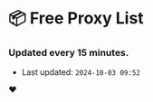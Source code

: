 # :package: Free Proxy List
### Updated every 15 minutes.

- Last updated: `2024-10-03 09:52`

:heart:
